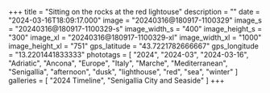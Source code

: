 +++
title = "Sitting on the rocks at the red lightouse"
description = ""
date = "2024-03-16T18:09:17.000"
image = "20240316@180917-1100329"
image_s = "20240316@180917-1100329-s"
image_width_s = "400"
image_height_s = "300"
image_xl = "20240316@180917-1100329-xl"
image_width_xl = "1000"
image_height_xl = "751"
gps_latitude = "43.7221782666667"
gps_longitude = "13.2201441833333"
phototags = [ "2024", "2024-03", "2024-03-16", "Adriatic", "Ancona", "Europe", "Italy", "Marche", "Mediterranean", "Senigallia", "afternoon", "dusk", "lighthouse", "red", "sea", "winter" ]
galleries = [ "2024 Timeline", "Senigallia City and Seaside" ]
+++
